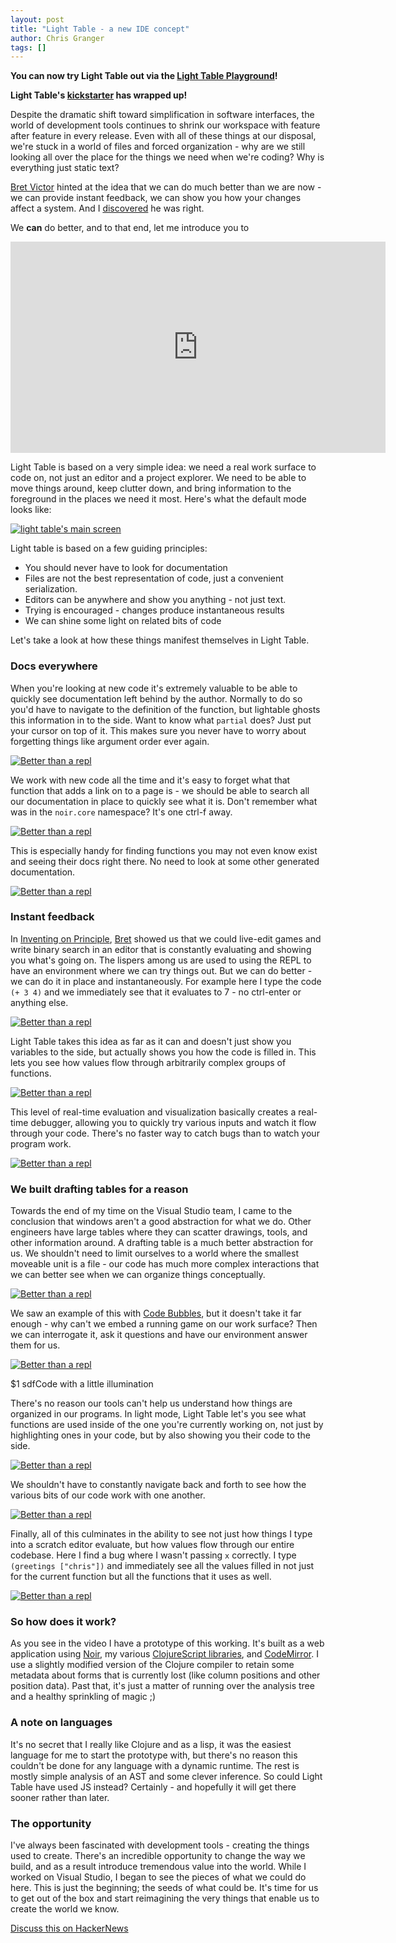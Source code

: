 ```yaml
---
layout: post
title: "Light Table - a new IDE concept"
author: Chris Granger
tags: []
---
```


**You can now try Light Table out via the [Light Table Playground][ltp]!**

**Light Table's [kickstarter][ks] has wrapped up!**

Despite the dramatic shift toward simplification in software interfaces, the world of development tools continues to shrink our workspace with feature after feature in every release. Even with all of these things at our disposal, we're stuck in a world of files and forced organization - why are we still looking all over the place for the things we need when we're coding? Why is everything just static text?

[Bret Victor][bret] hinted at the idea that we can do much better than we are now - we can provide instant feedback, we can show you how your changes affect a system. And I [discovered] he was right.

We **can** do better, and to that end, let me introduce you to

<iframe src="http://player.vimeo.com/video/40281991?title=0&amp;byline=0&amp;portrait=0" width="600" height="338" frameborder="0" webkitAllowFullScreen mozallowfullscreen allowFullScreen></iframe>

Light Table is based on a very simple idea: we need a real work surface to code on, not just an editor and a project explorer. We need to be able to move things around, keep clutter down, and bring information to the foreground in the places we need it most. Here's what the default mode looks like:

[![light table's main screen](/images/lightable/main.png)](/images/lightable/main.png)

Light table is based on a few guiding principles:

* You should never have to look for documentation
* Files are not the best representation of code, just a convenient serialization.
* Editors can be anywhere and show you anything - not just text.
* Trying is encouraged - changes produce instantaneous results
* We can shine some light on related bits of code

Let's take a look at how these things manifest themselves in Light Table.

### Docs everywhere

When you're looking at new code it's extremely valuable to be able to quickly see documentation left behind by the author. Normally to do so you'd have to navigate to the definition of the function, but lightable ghosts this information in to the side. Want to know what `partial` does? Just put your cursor on top of it. This makes sure you never have to worry about forgetting things like argument order ever again.

[![Better than a repl](/images/lightable/inline-docs.png)](/images/lightable/inline-docs.png)

We work with new code all the time and it's easy to forget what that function that adds a link on to a page is - we should be able to search all our documentation in place to quickly see what it is. Don't remember what was in the `noir.core` namespace? It's one ctrl-f away.

[![Better than a repl](/images/lightable/docs.png)](/images/lightable/docs.png)

This is especially handy for finding functions you may not even know exist and seeing their docs right there. No need to look at some other generated documentation.

[![Better than a repl](/images/lightable/doc-find.png)](/images/lightable/doc-find.png)

### Instant feedback

In [Inventing on Principle][talk], [Bret][bret] showed us that we could live-edit games and write binary search in an editor that is constantly evaluating and showing you what's going on. The lispers among us are used to using the REPL to have an environment where we can try things out. But we can do better - we can do it in place and instantaneously. For example here I type the code `(+ 3 4)` and we immediately see that it evaluates to 7 - no ctrl-enter or anything else.

[![Better than a repl](/images/lightable/simple-eval.png)](/images/lightable/simple-eval.png)

Light Table takes this idea as far as it can and doesn't just show you variables to the side, but actually shows you how the code is filled in. This lets you see how values flow through arbitrarily complex groups of functions.

[![Better than a repl](/images/lightable/eval-func.png)](/images/lightable/eval-func.png)

This level of real-time evaluation and visualization basically creates a real-time debugger, allowing you to quickly try various inputs and watch it flow through your code. There's no faster way to catch bugs than to watch your program work.

[![Better than a repl](/images/lightable/eval-close.png)](/images/lightable/eval-close.png)

### We built drafting tables for a reason

Towards the end of my time on the Visual Studio team, I came to the conclusion that windows aren't a good abstraction for what we do. Other engineers have large tables where they can scatter drawings, tools, and other information around. A drafting table is a much better abstraction for us. We shouldn't need to limit ourselves to a world where the smallest moveable unit is a file - our code has much more complex interactions that we can better see when we can organize things conceptually.

[![Better than a repl](/images/lightable/canvas.png)](/images/lightable/canvas.png)

We saw an example of this with [Code Bubbles][bubbles], but it doesn't take it far enough - why can't we embed a running game on our work surface? Then we can interrogate it, ask it questions and have our environment answer them for us.

[![Better than a repl](/images/lightable/game-example.png)](/images/lightable/game-example.png)

$1 sdfCode with a little illumination

There's no reason our tools can't help us understand how things are organized in our programs. In light mode, Light Table let's you see what functions are used inside of the one you're currently working on, not just by highlighting ones in your code, but by also showing you their code to the side.

[![Better than a repl](/images/lightable/light-full.png)](/images/lightable/light-full.png)

We shouldn't have to constantly navigate back and forth to see how the various bits of our code work with one another.

[![Better than a repl](/images/lightable/light.png)](/images/lightable/light.png)

Finally, all of this culminates in the ability to see not just how things I type into a scratch editor evaluate, but how values flow through our entire codebase. Here I find a bug where I wasn't passing `x` correctly. I type `(greetings ["chris"])` and immediately see all the values filled in not just for the current function but all the functions that it uses as well.

[![Better than a repl](/images/lightable/live-eval-light.png)](/images/lightable/live-eval-light.png)

### So how does it work?

As you see in the video I have a prototype of this working. It's built as a web application using [Noir], my various [ClojureScript libraries][cljs], and [CodeMirror]. I use a slightly modified version of the Clojure compiler to retain some metadata about forms that is currently lost (like column positions and other position data). Past that, it's just a matter of running over the analysis tree and a healthy sprinkling of magic ;)

### A note on languages

It's no secret that I really like Clojure and as a lisp, it was the easiest language for me to start the prototype with, but there's no reason this couldn't be done for any language with a dynamic runtime. The rest is mostly simple analysis of an AST and some clever inference. So could Light Table have used JS instead? Certainly - and hopefully it will get there sooner rather than later.

### The opportunity

I've always been fascinated with development tools - creating the things used to create. There's an incredible opportunity to change the way we build, and as a result introduce tremendous value into the world. While I worked on Visual Studio, I began to see the pieces of what we could do here. This is just the beginning; the seeds of what could be. It's time for us to get out of the box and start reimagining the very things that enable us to create the world we know.

[Discuss this on HackerNews][hn]

[hn]: http://news.ycombinator.com/item?id=3836978
[codemirror]: http://codemirror.net/
[noir]: /projects/noir/
[cljs]: /projects/cljs/
[bubbles]: http://www.andrewbragdon.com/codebubbles_site.asp
[talk]: http://vimeo.com/36579366
[bret]: http://worrydream.com
[video]: http://youtube.com/
[discovered]: /2012/02/26/connecting-to-your-creation/
[ks]: http://www.kickstarter.com/projects/306316578/light-table
[ltp]: http://www.lighttable.com
